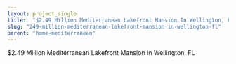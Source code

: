 ```yaml
---
layout: project_single
title:  "$2.49 Million Mediterranean Lakefront Mansion In Wellington, FL"
slug: "249-million-mediterranean-lakefront-mansion-in-wellington-fl"
parent: "home-mediterranean"
---
```

$2.49 Million Mediterranean Lakefront Mansion In Wellington, FL
